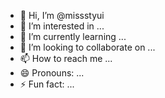 - 👋 Hi, I’m @missstyui
- 👀 I’m interested in ...
- 🌱 I’m currently learning ...
- 💞️ I’m looking to collaborate on ...
- 📫 How to reach me ...
- 😄 Pronouns: ...
- ⚡ Fun fact: ...

<!---
missstyui/missstyui is a ✨ special ✨ repository because its `README.md` (this file) appears on your GitHub profile.
You can click the Preview link to take a look at your changes.
--->
